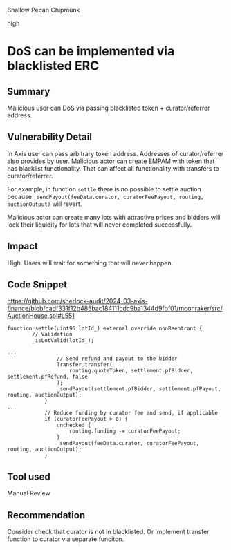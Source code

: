 Shallow Pecan Chipmunk

high

# DoS can be implemented via blacklisted ERC

## Summary
Malicious user can DoS via passing blacklisted token + curator/referrer address. 

## Vulnerability Detail
In Axis user can pass arbitrary token address. Addresses of curator/referrer also provides by user. Malicious actor can create EMPAM with token that has blacklist functionality. That can affect all functionality with transfers to curator/referrer. 

For example, in function `settle` there is no possible to settle auction because `_sendPayout(feeData.curator, curatorFeePayout, routing, auctionOutput)` will revert. 

Malicious actor can create many lots with attractive prices and bidders will lock their liquidity for lots that will never completed successfully. 

## Impact
High. Users will wait for something that will never happen. 

## Code Snippet
https://github.com/sherlock-audit/2024-03-axis-finance/blob/cadf331f12b485bac184111cdc9ba1344d9fbf01/moonraker/src/AuctionHouse.sol#L551

```solidity
function settle(uint96 lotId_) external override nonReentrant {
        // Validation
        _isLotValid(lotId_);

...
                // Send refund and payout to the bidder
                Transfer.transfer(
                    routing.quoteToken, settlement.pfBidder, settlement.pfRefund, false
                );
                _sendPayout(settlement.pfBidder, settlement.pfPayout, routing, auctionOutput);
            }
...
            // Reduce funding by curator fee and send, if applicable
            if (curatorFeePayout > 0) {
                unchecked {
                    routing.funding -= curatorFeePayout;
                }
                _sendPayout(feeData.curator, curatorFeePayout, routing, auctionOutput);
            }
```

## Tool used

Manual Review

## Recommendation
Consider check that curator is not in blacklisted. Or implement transfer function to curator via separate funciton. 
